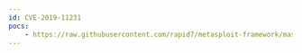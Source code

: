 ```yaml
---
id: CVE-2019-11231
pocs:
    - https://raw.githubusercontent.com/rapid7/metasploit-framework/master/modules/exploits/multi/http/getsimplecms_unauth_code_exec.rb
---
```

